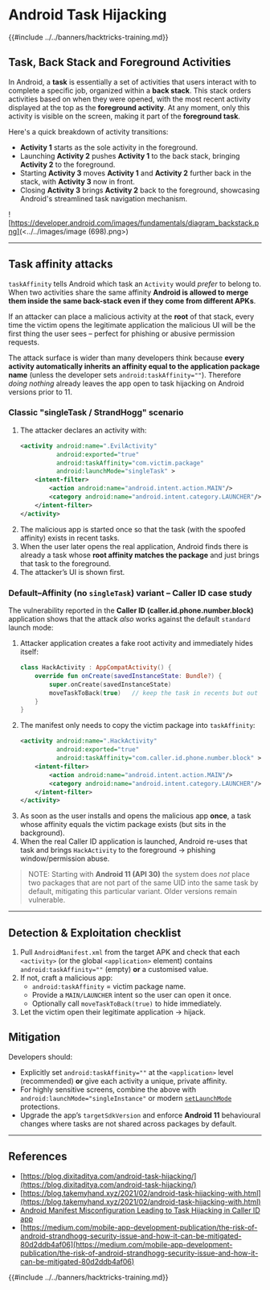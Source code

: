 # Android Task Hijacking

{{#include ../../banners/hacktricks-training.md}}

## Task, Back Stack and Foreground Activities

In Android, a **task** is essentially a set of activities that users interact with to complete a specific job, organized within a **back stack**. This stack orders activities based on when they were opened, with the most recent activity displayed at the top as the **foreground activity**. At any moment, only this activity is visible on the screen, making it part of the **foreground task**.

Here's a quick breakdown of activity transitions:

- **Activity 1** starts as the sole activity in the foreground.
- Launching **Activity 2** pushes **Activity 1** to the back stack, bringing **Activity 2** to the foreground.
- Starting **Activity 3** moves **Activity 1** and **Activity 2** further back in the stack, with **Activity 3** now in front.
- Closing **Activity 3** brings **Activity 2** back to the foreground, showcasing Android's streamlined task navigation mechanism.

![https://developer.android.com/images/fundamentals/diagram_backstack.png](<../../images/image (698).png>)

---

## Task affinity attacks

`taskAffinity` tells Android which task an `Activity` would *prefer* to belong to.  When two activities share the same affinity **Android is allowed to merge them inside the same back-stack even if they come from different APKs**.

If an attacker can place a malicious activity at the **root** of that stack, every time the victim opens the legitimate application the malicious UI will be the first thing the user sees – perfect for phishing or abusive permission requests.

The attack surface is wider than many developers think because **every activity automatically inherits an affinity equal to the application package name** (unless the developer sets `android:taskAffinity=""`).  Therefore *doing nothing* already leaves the app open to task hijacking on Android versions prior to 11.

### Classic "singleTask / StrandHogg" scenario

1. The attacker declares an activity with:
   ```xml
   <activity android:name=".EvilActivity"
             android:exported="true"
             android:taskAffinity="com.victim.package"
             android:launchMode="singleTask" >
       <intent-filter>
           <action android:name="android.intent.action.MAIN"/>
           <category android:name="android.intent.category.LAUNCHER"/>
       </intent-filter>
   </activity>
   ```
2. The malicious app is started once so that the task (with the spoofed affinity) exists in recent tasks.
3. When the user later opens the real application, Android finds there is already a task whose **root affinity matches the package** and just brings that task to the foreground.
4. The attacker’s UI is shown first.

### Default–Affinity (no `singleTask`) variant  – Caller ID case study

The vulnerability reported in the **Caller ID (caller.id.phone.number.block)** application shows that the attack *also* works against the default `standard` launch mode:

1. Attacker application creates a fake root activity and immediately hides itself:
   ```kotlin
   class HackActivity : AppCompatActivity() {
       override fun onCreate(savedInstanceState: Bundle?) {
           super.onCreate(savedInstanceState)
           moveTaskToBack(true)   // keep the task in recents but out of sight
       }
   }
   ```
2. The manifest only needs to copy the victim package into `taskAffinity`:
   ```xml
   <activity android:name=".HackActivity"
             android:exported="true"
             android:taskAffinity="com.caller.id.phone.number.block" >
       <intent-filter>
           <action android:name="android.intent.action.MAIN"/>
           <category android:name="android.intent.category.LAUNCHER"/>
       </intent-filter>
   </activity>
   ```
3. As soon as the user installs and opens the malicious app **once**, a task whose affinity equals the victim package exists (but sits in the background).
4. When the real Caller ID application is launched, Android re-uses that task and brings `HackActivity` to the foreground → phishing window/permission abuse.

> NOTE: Starting with **Android 11 (API 30)** the system does *not* place two packages that are not part of the same UID into the same task by default, mitigating this particular variant.  Older versions remain vulnerable.

---

## Detection & Exploitation checklist

1. Pull `AndroidManifest.xml` from the target APK and check that each `<activity>` (or the global `<application>` element) contains `android:taskAffinity=""` (empty) **or** a customised value.
2. If not, craft a malicious app:
   - `android:taskAffinity` = victim package name.
   - Provide a `MAIN/LAUNCHER` intent so the user can open it once.
   - Optionally call `moveTaskToBack(true)` to hide immediately.
3. Let the victim open their legitimate application → hijack.

## Mitigation

Developers should:

* Explicitly set `android:taskAffinity=""` at the `<application>` level (recommended) **or** give each activity a unique, private affinity.
* For highly sensitive screens, combine the above with `android:launchMode="singleInstance"` or modern [`setLaunchMode`](https://developer.android.com/reference/android/content/pm/ActivityInfo#launchMode) protections.
* Upgrade the app’s `targetSdkVersion` and enforce **Android 11** behavioural changes where tasks are not shared across packages by default.

---

## References

- [https://blog.dixitaditya.com/android-task-hijacking/](https://blog.dixitaditya.com/android-task-hijacking/)
- [https://blog.takemyhand.xyz/2021/02/android-task-hijacking-with.html](https://blog.takemyhand.xyz/2021/02/android-task-hijacking-with.html)
- [Android Manifest Misconfiguration Leading to Task Hijacking in Caller ID app](https://github.com/KMov-g/androidapps/blob/main/caller.id.phone.number.block.md)
- [https://medium.com/mobile-app-development-publication/the-risk-of-android-strandhogg-security-issue-and-how-it-can-be-mitigated-80d2ddb4af06](https://medium.com/mobile-app-development-publication/the-risk-of-android-strandhogg-security-issue-and-how-it-can-be-mitigated-80d2ddb4af06)

{{#include ../../banners/hacktricks-training.md}}
